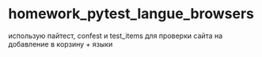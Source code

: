 # homework_pytest_langue_browsers
использую пайтест, confest и test_items для проверки сайта на добавление в корзину + языки